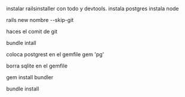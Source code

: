 instalar railsinstaller con todo y devtools.
instala postgres
instala node

rails new nombre --skip-git

haces el comit de git

bundle intall 

coloca postgrest en el gemfile
gem 'pg'

borra sqlite  en el gemfile

gem install bundler 

bundle install

